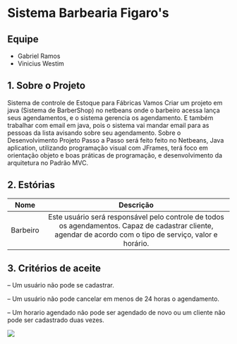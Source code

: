 # 	Sistema Barbearia Figaro's 

## Equipe
* Gabriel Ramos
* Vinicius Westim

## 1. Sobre o Projeto

Sistema de controle de Estoque para Fábricas
Vamos Criar um projeto em java (Sistema de BarberShop) no netbeans onde o barbeiro acessa lança seus agendamentos, e o sistema gerencia os agendamento. 
E também trabalhar com email em java, pois o sistema vai mandar email para as pessoas da lista avisando sobre seu agendamento.
Sobre o Desenvolvimento
Projeto Passo a Passo será feito feito no Netbeans, Java aplication, utilizando programação visual com JFrames, 
terá foco em orientação objeto e boas práticas de programação, e desenvolvimento da arquitetura no Padrão MVC.


## 2. Estórias

| Nome                      | Descrição     |
| -------------             |:-------------:|
| Barbeiro  | Este usuário será responsável pelo controle de todos os agendamentos. Capaz de cadastrar cliente, agendar de acordo com o tipo de serviço, valor e horário. |


## 3. Critérios de aceite

– Um usuário não pode se cadastrar.

– Um usuário não pode cancelar em menos de 24 horas o agendamento.

– Um horario agendado não pode ser agendado de novo ou um cliente não pode ser cadastrado duas vezes.


<img src="https://user-images.githubusercontent.com/82443138/193704817-951ea919-2b38-45f4-8f63-3445319b56a3.jpg"/>
